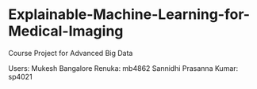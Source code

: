 # Explainable-Machine-Learning-for-Medical-Imaging
Course Project for Advanced Big Data

Users:
Mukesh Bangalore Renuka: mb4862
Sannidhi Prasanna Kumar: sp4021
